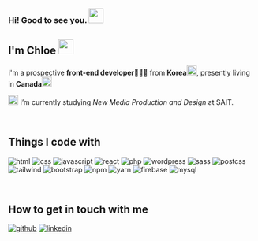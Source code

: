 ### Hi! Good to see you. <img src="https://media.giphy.com/media/jeZdcWRAd6LvZ1JE4Y/giphy.gif" width="30">

## I'm Chloe <img src="https://media.giphy.com/media/s5Dfh2qYFurjT5InoM/giphy.gif" width="30">
I'm a prospective **front-end developer👩🏻‍💻** from **Korea<img src="https://cdn-icons-png.flaticon.com/512/206/206758.png" width="20">**, presently living in **Canada<img src="https://cdn-icons-png.flaticon.com/512/5975/5975506.png" width="20">**

<img src="https://media.giphy.com/media/IeEeEIPq36SC5TUqbd/giphy.gif" width="20"> I’m currently studying *New Media Production and Design* at SAIT.

<br>

## Things I code with
![html](https://img.shields.io/badge/html5-E34F26?style=for-the-badge&logo=html5&logoColor=white)
![css](https://img.shields.io/badge/css-1572B6?style=for-the-badge&logo=css3&logoColor=white)
![javascript](https://img.shields.io/badge/javascript-F7DF1E?style=for-the-badge&logo=javascript&logoColor=black)
![react](https://img.shields.io/badge/react-61DAFB?style=for-the-badge&logo=react&logoColor=black)
![php](https://img.shields.io/badge/php-777BB4?style=for-the-badge&logo=php&logoColor=black)
![wordpress](https://img.shields.io/badge/wordpress-21759B?style=for-the-badge&logo=wordpress&logoColor=white)
![sass](https://img.shields.io/badge/sass-CC6699?style=for-the-badge&logo=sass&logoColor=white)
![postcss](https://img.shields.io/badge/postcss-DD3A0A?style=for-the-badge&logo=postcss&logoColor=black)
![tailwind](https://img.shields.io/badge/tailwindcss-06B6D4?style=for-the-badge&logo=tailwindcss&logoColor=white)
![bootstrap](https://img.shields.io/badge/bootstrap-7952B3?style=for-the-badge&logo=bootstrap&logoColor=white)
![npm](https://img.shields.io/badge/npm-CB3837?style=for-the-badge&logo=npm&logoColor=white)
![yarn](https://img.shields.io/badge/yarn-2C8EBB?style=for-the-badge&logo=yarn&logoColor=white)
![firebase](https://img.shields.io/badge/firebase-FFCA28?style=for-the-badge&logo=firebase&logoColor=white)
![mysql](https://img.shields.io/badge/mysql-4479A1?style=for-the-badge&logo=mysql&logoColor=white)


<br>

## How to get in touch with me
[![github](https://img.shields.io/badge/github-181717?style=for-the-badge&logo=github&logoColor=white)](https://github.com/chloe-baek)
[![linkedin](https://img.shields.io/badge/linkedin-0A66C2?style=for-the-badge&logo=linkedin&logoColor=white)](https://www.linkedin.com/in/jewon-chloe-baek/)

<!--
**chloe-baek/chloe-baek** is a ✨ _special_ ✨ repository because its `README.md` (this file) appears on your GitHub profile.

Here are some ideas to get you started:

- 💁🏻‍♀️ All of my projects are available at [www.jewon-baek.com](www.jewon-baek.com)
- 📬 How to reach me **baekjewon@gmail.com**

- 🔭 I’m currently working on ...
- 🌱 I’m currently learning ...
- 👯 I’m looking to collaborate on ...
- 🤔 I’m looking for help with ...
- 💬 Ask me about ...
- 📫 How to reach me: ...
- 😄 Pronouns: ...
- ⚡ Fun fact: ...
-->
